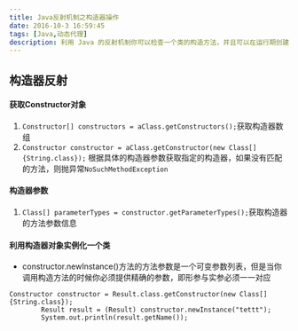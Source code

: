 ```yaml
---
title: Java反射机制之构造器操作
date: 2016-10-3 16:59:45
tags: [Java,动态代理]
description: 利用 Java 的反射机制你可以检查一个类的构造方法，并且可以在运行期创建一个对象。这些功能都是通过 java.lang.reflect.Constructor 这个类实现的
---
```

## 构造器反射

#### 获取Constructor对象
1. `Constructor[] constructors = aClass.getConstructors();`获取构造器数组
2.  `Constructor constructor =
  aClass.getConstructor(new Class[]{String.class});` 根据具体的构造器参数获取指定的构造器，如果没有匹配的方法，则抛异常`NoSuchMethodException`

#### 构造器参数
1. `Class[] parameterTypes = constructor.getParameterTypes();`获取构造器的方法参数信息

#### 利用构造器对象实例化一个类
+ constructor.newInstance()方法的方法参数是一个可变参数列表，但是当你调用构造方法的时候你必须提供精确的参数，即形参与实参必须一一对应
```
Constructor constructor = Result.class.getConstructor(new Class[]{String.class});
        Result result = (Result) constructor.newInstance("tettt");
        System.out.println(result.getName());
```

